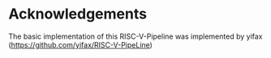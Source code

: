# Acknowledgements
The basic implementation of this RISC-V-Pipeline was implemented by yifax (https://github.com/yifax/RISC-V-PipeLine)
